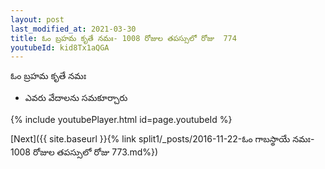 ```yaml
---
layout: post
last_modified_at: 2021-03-30
title: ఓం బ్రహమ కృతే నమః- 1008 రోజుల తపస్సులో రోజు  774
youtubeId: kid8Tx1aQGA
---
```

 
 
 ఓం బ్రహమ కృతే నమః  
 
 -  ఎవరు వేదాలను సమకూర్చారు 
 
  
 
  
 
 
 
 
 
 


{% include youtubePlayer.html id=page.youtubeId %}
 
[Next]({{ site.baseurl }}{% link  split1/_posts/2016-11-22-ఓం గాబస్థాయే నమః- 1008 రోజుల తపస్సులో రోజు  773.md%})
 
